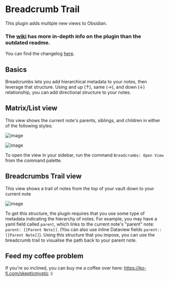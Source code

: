 # Breadcrumb Trail

This plugin adds multiple new views to Obsidian.

### The [wiki](https://github.com/SkepticMystic/breadcrumbs/wiki) has more in-depth info on the plugin than the outdated readme.

You can find the changelog [here](https://github.com/SkepticMystic/breadcrumbs/blob/master/CHANGELOG.md).

## Basics

Breadcrumbs lets you add hierarchical metadata to your notes, then leverage that structure.
Using and up (↑), same (→), and down (↓) relationship, you can add directional structure to your notes.

## Matrix/List view

This view shows the current note's parents, siblings, and children in either of the following styles:

![image](https://user-images.githubusercontent.com/70717676/123402846-75a67f80-d5a8-11eb-8230-75c37441f122.png)

![image](https://user-images.githubusercontent.com/70717676/123402852-77704300-d5a8-11eb-8f56-c4eb3ca23e02.png)

To open the view in your sidebar, run the command `Breadcrumbs: Open View` from the command palette.

## Breadcrumbs Trail view

This view shows a trail of notes from the top of your vault down to your current note

![image](https://user-images.githubusercontent.com/70717676/123403044-a8507800-d5a8-11eb-9669-33148021b6fa.png)

To get this structure, the plugin requires that you use some type of metadata indicating the hierarchy of notes.
For example, you may have a yaml field called `parent`, which links to the current note's "parent" note: `parent: [[Parent Note]]`. (You can also use inline Dataview fields `parent:: [[Parent Note]]`).
Using this structure that you impose, you can use the breadcrumb trail to visualise the path back to your parent note.

## Feed my coffee problem

If you're so inclined, you can buy me a coffee over here: https://ko-fi.com/skepticmystic :)
